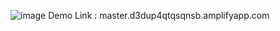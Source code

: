 
![image](https://user-images.githubusercontent.com/22106880/148688352-bbb2038b-3994-4626-baf5-362d9429fc5e.png)
Demo Link :
master.d3dup4qtqsqnsb.amplifyapp.com
